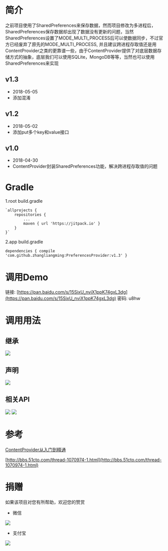 # 简介 #
之前项目使用了SharedPreferences来保存数据，然而项目修改为多进程后，SharedPreferences保存数据却出现了数据没有更新的问题，当然SharedPreferences设置了MODE_MULTI_PROCESS后可以使数据同步，不过官方已经废弃了原先的MODE_MULTI_PROCESS, 并且建议跨进程存取值还是用ContentProvider之类的更靠谱一些，由于ContentProvider提供了对底层数据存储方式的抽象，底层我们可以使用SQLite，MongoDB等等，当然也可以使用SharedPreferences来实现

## v1.3 ##
- 2018-05-05
- 添加混淆

## v1.2 ##
- 2018-05-02
- 添加put多个key和value接口


## v1.0 ##


- 2018-04-30
- ContentProvider封装SharedPreferences功能，解决跨进程存取值的问题

# Gradle #
1.root build.gradle

	`allprojects {
		repositories {
			...
			maven { url 'https://jitpack.io' }
		}
	}`
	
2.app build.gradle

`dependencies {
	         compile 'com.github.zhangliangming:PreferencesProvider:v1.3'
	}`

# 调用Demo #

链接: [https://pan.baidu.com/s/15SixU_nviX1ppK74gxL3dg](https://pan.baidu.com/s/15SixU_nviX1ppK74gxL3dg)  密码: u8hw

# 调用用法 #

## 继承 ##
![](https://i.imgur.com/72XGw4b.png)
## 声明 ##
![](https://i.imgur.com/daxZdRA.png)
## 相关API ##
![](https://i.imgur.com/wlhdM2O.png)
![](https://i.imgur.com/kcyTksE.png)


# 参考 #

[ContentProvider从入门到精通](https://www.jianshu.com/p/f5ec75a9cfea)

[http://bbs.51cto.com/thread-1070974-1.html](http://bbs.51cto.com/thread-1070974-1.html)


# 捐赠 #
如果该项目对您有所帮助，欢迎您的赞赏

- 微信

![](https://i.imgur.com/e3hERHh.png)

- 支付宝

![](https://i.imgur.com/29AcEPA.png)